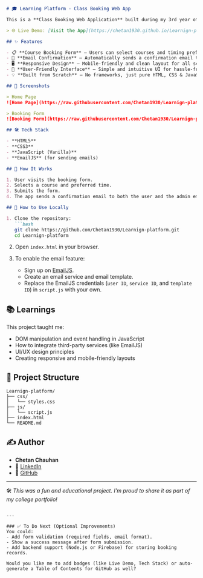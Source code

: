 
````markdown
# 🎓 Learning Platform - Class Booking Web App

This is a **Class Booking Web Application** built during my 3rd year of college. The goal of this project was to provide a seamless way for students to book their desired courses online. It features a modern front-end built with **HTML**, **CSS**, and **JavaScript**, along with functionality to **send email confirmations** to both the user and admin upon booking.

> 🌐 Live Demo: [Visit the App](https://chetan1930.github.io/Learnign-platform/)

## ✨ Features

- 📋 **Course Booking Form** – Users can select courses and timing preferences.
- 📧 **Email Confirmation** – Automatically sends a confirmation email to both the student and admin (powered via [EmailJS](https://www.emailjs.com/)).
- 🖥️ **Responsive Design** – Mobile-friendly and clean layout for all screen sizes.
- 🧠 **User-Friendly Interface** – Simple and intuitive UI for hassle-free class booking.
- 💡 **Built from Scratch** – No frameworks, just pure HTML, CSS & JavaScript.

## 📸 Screenshots

> Home Page  
![Home Page](https://raw.githubusercontent.com/Chetan1930/Learnign-platform/main/screenshots/home.png)

> Booking Form  
![Booking Form](https://raw.githubusercontent.com/Chetan1930/Learnign-platform/main/screenshots/form.png)

## 🛠️ Tech Stack

- **HTML5**
- **CSS3**
- **JavaScript (Vanilla)**
- **EmailJS** (for sending emails)

## 🚀 How It Works

1. User visits the booking form.
2. Selects a course and preferred time.
3. Submits the form.
4. The app sends a confirmation email to both the user and the admin email using EmailJS.

## 🧾 How to Use Locally

1. Clone the repository:
   ```bash
   git clone https://github.com/Chetan1930/Learnign-platform.git
   cd Learnign-platform
````

2. Open `index.html` in your browser.

3. To enable the email feature:

   * Sign up on [EmailJS](https://www.emailjs.com/).
   * Create an email service and email template.
   * Replace the EmailJS credentials (`user ID`, `service ID`, and `template ID`) in `script.js` with your own.

## 📚 Learnings

This project taught me:

* DOM manipulation and event handling in JavaScript
* How to integrate third-party services (like EmailJS)
* UI/UX design principles
* Creating responsive and mobile-friendly layouts

## 📁 Project Structure

```
Learnign-platform/
├── css/
│   └── styles.css
├── js/
│   └── script.js
├── index.html
└── README.md
```

## ✍️ Author

* **Chetan Chauhan**
* 💼 [LinkedIn](https://www.linkedin.com/in/chetan71)
* 🐙 [GitHub](https://github.com/Chetan1930)

---

🛠️ *This was a fun and educational project. I'm proud to share it as part of my college portfolio!*

```

---

### ✅ To Do Next (Optional Improvements)
You could:
- Add form validation (required fields, email format).
- Show a success message after form submission.
- Add backend support (Node.js or Firebase) for storing booking records.

Would you like me to add badges (like Live Demo, Tech Stack) or auto-generate a Table of Contents for GitHub as well?
```

